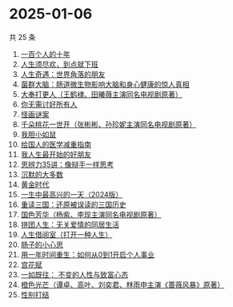 # 2025-01-06

共 25 条

<!-- BEGIN WEREAD -->
<!-- 最后更新时间 2025-01-06 01:11:37 +0800 -->
1. [一百个人的十年](https://weread.qq.com/web/bookDetail/4bd32c90813ab98f8g015aee)
1. [人生须尽欢，到点就下班](https://weread.qq.com/web/bookDetail/c4932f60813ab98a1g013509)
1. [人生奇遇：世界角落的朋友](https://weread.qq.com/web/bookDetail/5a032ac0813ab983cg017b69)
1. [菌群大脑：肠道微生物影响大脑和身心健康的惊人真相](https://weread.qq.com/web/bookDetail/08b32d50717c266708b2b77)
1. [大奉打更人（王鹤棣、田曦薇主演同名电视剧原著）](https://weread.qq.com/web/bookDetail/72432c2071c4a37d72460a5)
1. [你无需讨好所有人](https://weread.qq.com/web/bookDetail/86232b60813ab983cg01186b)
1. [怪画谜案](https://weread.qq.com/web/bookDetail/45632580813ab90d8g018fd7)
1. [千朵桃花一世开（张彬彬、孙珍妮主演同名电视剧原著）](https://weread.qq.com/web/bookDetail/02032650813ab6be2g0179d9)
1. [我胆小如鼠](https://weread.qq.com/web/bookDetail/276323e0813ab90a5g0144d7)
1. [给国人的医学减重指南](https://weread.qq.com/web/bookDetail/ed1324f0813ab91d5g013e7f)
1. [我人生最开始的好朋友](https://weread.qq.com/web/bookDetail/d5432980813ab96fbg0196e0)
1. [思辨力35讲：像辩手一样思考](https://weread.qq.com/web/bookDetail/cf132e10813ab92e9g018088)
1. [沉默的大多数](https://weread.qq.com/web/bookDetail/7ec327605dedb97ec29ed8f)
1. [黄金时代](https://weread.qq.com/web/bookDetail/2bd329b05dedbc2bd49b02c)
1. [一生中最高兴的一天（2024版）](https://weread.qq.com/web/bookDetail/3fc328c0813ab899ag016d7c)
1. [重读三国：还原被误读的三国历史](https://weread.qq.com/web/bookDetail/b0232a30813ab986ag011255)
1. [国色芳华（杨紫、李现主演同名电视剧原著）](https://weread.qq.com/web/bookDetail/2fb324b0574cea2fb70d249)
1. [拼团人生：无关爱情的同居生活](https://weread.qq.com/web/bookDetail/60f326f0813ab7477g014ceb)
1. [人生借阅室（打开一种人生）](https://weread.qq.com/web/bookDetail/1a232a10813ab7ca1g017111)
1. [肠子的小心思](https://weread.qq.com/web/bookDetail/12d32a505d07d812de2b051)
1. [用一年时间重生：如何从0到1开启个人事业](https://weread.qq.com/web/bookDetail/4513245071a0f66b451eadc)
1. [宫花赋](https://weread.qq.com/web/bookDetail/2d932800813ab97d4g0169ab)
1. [一如既往： 不变的人性与致富心态](https://weread.qq.com/web/bookDetail/f8e322b0813ab8db0g01952e)
1. [橙色光芒（谭卓、高叶、刘奕君、林雨申主演《蔷薇风暴》原著）](https://weread.qq.com/web/bookDetail/4d532ef071fc19814d5663c)
1. [性别打结](https://weread.qq.com/web/bookDetail/34032c20813ab94b8g0106d5)
<!-- END WEREAD -->